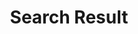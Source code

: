 ---
title: "Search Result"
description : "Search results from Tahoe Ninja"
layout: "search"
draft: false
sitemapExclude: true
---